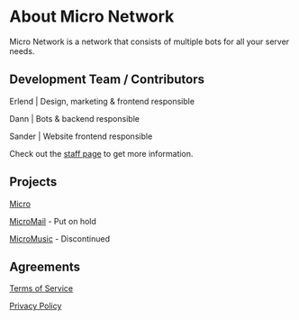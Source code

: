 # About Micro Network

Micro Network is a network that consists of multiple bots for all your server needs.

## Development Team / Contributors

Erlend | Design, marketing & frontend responsible

Dann | Bots & backend responsible

Sander | Website frontend responsible

Check out the [staff page](https://microbot.me/staff) to get more information.

## Projects
[Micro](https://microbot.me)

[MicroMail](https://mail.microbot.me) - Put on hold

[MicroMusic](https://music.microbot.me) - Discontinued

## Agreements
[Terms of Service](https://microbot.me/terms)

[Privacy Policy](https://microbot.me/privacy)
